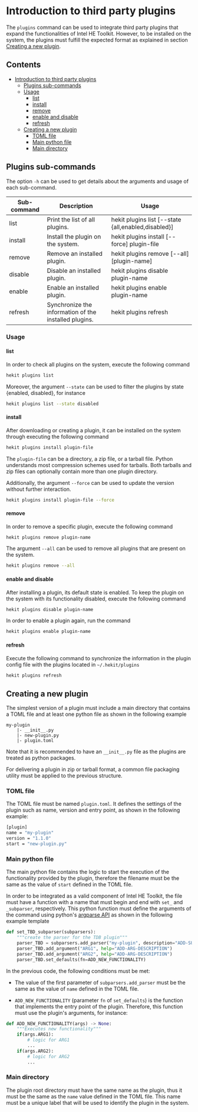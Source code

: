# Introduction to third party plugins
The `plugins` command can be used to integrate third party plugins
that expand the functionalities of Intel HE Toolkit. However,
to be installed on the system, the plugins must fulfill the expected
format as explained in section [Creating a new plugin](#creating-a-new-plugin).


## Contents
- [Introduction to third party plugins](#introduction-to-third-party-plugins)
  - [Plugins sub-commands](#plugins-sub-commands)
  - [Usage](#usage)
     - [list](#list)
     - [install](#install)
     - [remove](#remove)
     - [enable and disable](#enable-and-disable)
     - [refresh](#refresh)
  - [Creating a new plugin](#creating-a-new-plugin)
     - [TOML file](#toml-file)
     - [Main python file](#main-python-file)
     - [Main directory](#main-directory)

## Plugins sub-commands
The option `-h` can be used to get details about the arguments
and usage of each sub-command.

| Sub-command | Description | Usage
|-----------|-----------|-----------|
| list | Print the list of all plugins. | hekit plugins list [--state {all,enabled,disabled}]
| install | Install the plugin on the system. | hekit plugins install [--force] plugin-file
| remove | Remove an installed plugin. | hekit plugins remove [--all] [plugin-name]
| disable | Disable an installed plugin. | hekit plugins disable plugin-name
| enable | Enable an installed plugin. | hekit plugins enable plugin-name
| refresh | Synchronize the information of the installed plugins. | hekit plugins refresh

### Usage

#### list
In order to check all plugins on the system, execute the following command
```bash
hekit plugins list
```

Moreover, the argument `--state` can be used to filter the plugins
by state {enabled, disabled}, for instance
```bash
hekit plugins list --state disabled
```

#### install
After downloading or creating a plugin, it can be installed on
the system through executing the following command
```bash
hekit plugins install plugin-file
```
The `plugin-file` can be a directory, a zip file, or a tarball file.
Python understands most compression schemes used for tarballs. Both
tarballs and zip files can optionally contain more than one plugin
directory.

Additionally, the argument `--force` can be used to update the
version without further interaction.
```bash
hekit plugins install plugin-file --force
```

#### remove
In order to remove a specific plugin, execute the following command
```bash
hekit plugins remove plugin-name
```

The argument `--all` can be used to remove all plugins that are present on the
system.
```bash
hekit plugins remove --all
```

#### enable and disable
After installing a plugin, its default state is enabled. To keep
the plugin on the system with its functionality disabled, execute
the following command
```bash
hekit plugins disable plugin-name
```

In order to enable a plugin again, run the command
```bash
hekit plugins enable plugin-name
```

#### refresh
Execute the following command to synchronize the information in the
plugin config file with the plugins located in `~/.hekit/plugins`
```bash
hekit plugins refresh
```

## Creating a new plugin
The simplest version of a plugin must include a main directory
that contains a TOML file and at least one python file as shown
in the following example
```
my-plugin
    |- __init__.py
    |- new-plugin.py
    |- plugin.toml
```

Note that it is recommended to have an `__init__.py` file as the plugins are
treated as python packages.

For delivering a plugin in zip or tarball format, a common file
packaging utility must be applied to the previous structure.

### TOML file
The TOML file must be named `plugin.toml`. It defines the settings
of the plugin such as name, version and entry point, as shown in the
following example:
```bash
[plugin]
name = "my-plugin"
version = "1.1.0"
start = "new-plugin.py"
```

### Main python file
The main python file contains the logic to start the execution of the
functionality provided by the plugin, therefore the filename must be
the same as the value of `start` defined in the TOML file.

In order to be integrated as a valid component of Intel HE Toolkit,
the file must have a function with a name that must begin and end with `set_`
and `_subparser`, respectively. This python function must define the
arguments of the command using python's
[argparse API](https://docs.python.org/3/library/argparse.html#) as shown in
the following example template
```python
def set_TBD_subparser(subparsers):
    """create the parser for the TDB plugin"""
    parser_TBD = subparsers.add_parser("my-plugin", description="ADD-SUBPARSER-DESCRIPTION")
    parser_TBD.add_argument("ARG1", help="ADD-ARG-DESCRIPTION")
    parser_TBD.add_argument("ARG2", help="ADD-ARG-DESCRIPTION")
    parser_TBD.set_defaults(fn=ADD_NEW_FUNCTIONALITY)
```

In the previous code, the following conditions must be met:

* The value of the first parameter of `subparsers.add_parser` must be the
same as the value of `name` defined in the TOML file.

* `ADD_NEW_FUNCTIONALITY` (parameter `fn` of `set_defaults`) is the function
that implements the entry point of the plugin. Therefore, this function
must use the plugin's arguments, for instance:
```python
def ADD_NEW_FUNCTIONALITY(args) -> None:
    """Executes new functionality"""
    if(args.ARG1):
        # logic for ARG1
        ...
    if(args.ARG2):
        # logic for ARG2
        ...
```

### Main directory
The plugin root directory must have the same name as the plugin, thus
it must be the same as the `name` value defined in the TOML file. This
name must be a unique label that will be used to identify the plugin
in the system.
